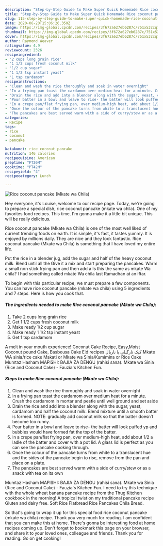 ```yaml
---
description: "Step-by-Step Guide to Make Super Quick Homemade Rice coconut pancake (Mkate wa Chila)"
title: "Step-by-Step Guide to Make Super Quick Homemade Rice coconut pancake (Mkate wa Chila)"
slug: 115-step-by-step-guide-to-make-super-quick-homemade-rice-coconut-pancake-mkate-wa-chila
date: 2020-06-20T15:06:26.350Z
image: https://img-global.cpcdn.com/recipes/3f672a627eb6287c/751x532cq70/rice-coconut-pancake-mkate-wa-chila-recipe-main-photo.jpg
thumbnail: https://img-global.cpcdn.com/recipes/3f672a627eb6287c/751x532cq70/rice-coconut-pancake-mkate-wa-chila-recipe-main-photo.jpg
cover: https://img-global.cpcdn.com/recipes/3f672a627eb6287c/751x532cq70/rice-coconut-pancake-mkate-wa-chila-recipe-main-photo.jpg
author: Raymond Weaver
ratingvalue: 4.9
reviewcount: 2326
recipeingredient:
- "2 cups long grain rice"
- "1 1/2 cups fresh coconut milk"
- "1/2 cup sugar"
- "1 1/2 tsp instant yeast"
- "1 tsp cardamom"
recipeinstructions:
- "Clean and wash the rice thoroughly and soak in water overnight"
- "In a frying pan toast the cardamom over medium heat for a minute. Crush the cardamom in mortar and pestle until well ground and set aside"
- "Drain the rice and add into a blender along with the sugar, yeast, cardamom and half the coconut milk. Blend mixture until a smooth batter is formed. NOTE: gradually add coconut milk so that the batter doesn’t become too runny."
- "Pour batter in a bowl and leave to rise- the batter will look puffed yp and bubbles would have formed fat the top of the batter."
- "In a crepe pan/flat frying pan, over medium-high heat, add about 1/2 a ladle of the batter and cover with a pot lid. A glass lid is perfect as you can see the pancake cooking through."
- "Once the colour of the pancake turns from white to a translucent hue and the sides of the pancake begin to rise, remove from the pan and place on a plate."
- "The pancakes are best served warm with a side of curry/stew or as a snack with tea on its own"
categories:
- Recipe
tags:
- rice
- coconut
- pancake

katakunci: rice coconut pancake 
nutrition: 146 calories
recipecuisine: American
preptime: "PT20M"
cooktime: "PT42M"
recipeyield: "4"
recipecategory: Lunch

---
```



![Rice coconut pancake (Mkate wa Chila)](https://img-global.cpcdn.com/recipes/3f672a627eb6287c/751x532cq70/rice-coconut-pancake-mkate-wa-chila-recipe-main-photo.jpg)

Hey everyone, it's Louise, welcome to our recipe page. Today, we're going to prepare a special dish, rice coconut pancake (mkate wa chila). One of my favorites food recipes. This time, I'm gonna make it a little bit unique. This will be really delicious.

Rice coconut pancake (Mkate wa Chila) is one of the most well liked of current trending foods on earth. It is simple, it's fast, it tastes yummy. It is enjoyed by millions daily. They are nice and they look fantastic. Rice coconut pancake (Mkate wa Chila) is something that I have loved my entire life.

Put the rice in a blender jug, add the sugar and half of the heavy coconut milk. Blend until all the Give it a mix and start preparing the pancakes. Warm a small non stick frying pan and then add a Is this the same as mkate Wa chila? I had something called mkate Wa chila last Ramadhan at an iftar.


To begin with this particular recipe, we must prepare a few components. You can have rice coconut pancake (mkate wa chila) using 5 ingredients and 7 steps. Here is how you cook that.

<!--inarticleads1-->

##### The ingredients needed to make Rice coconut pancake (Mkate wa Chila):

1. Take 2 cups long grain rice
1. Get 1 1/2 cups fresh coconut milk
1. Make ready 1/2 cup sugar
1. Make ready 1 1/2 tsp instant yeast
1. Get 1 tsp cardamom


A melt in your mouth experience! Coconut Cake Recipe, Easy,Moist Coconut pound Cake, Basbousa Cake Eid recipes کیک نارگیلی یا ناریال Mkate WA sinia/rice cake Makati or Mkate wa Sinia/Kumimina or Rice Cake Mumtaz Hasham MAPISHI: BAJIA ZA DENGU (rahisi sana). Mkate wa Sinia (Rice and Coconut Cake) - Fauzia&#39;s Kitchen Fun. 

<!--inarticleads2-->

##### Steps to make Rice coconut pancake (Mkate wa Chila):

1. Clean and wash the rice thoroughly and soak in water overnight
1. In a frying pan toast the cardamom over medium heat for a minute. Crush the cardamom in mortar and pestle until well ground and set aside
1. Drain the rice and add into a blender along with the sugar, yeast, cardamom and half the coconut milk. Blend mixture until a smooth batter is formed. NOTE: gradually add coconut milk so that the batter doesn’t become too runny.
1. Pour batter in a bowl and leave to rise- the batter will look puffed yp and bubbles would have formed fat the top of the batter.
1. In a crepe pan/flat frying pan, over medium-high heat, add about 1/2 a ladle of the batter and cover with a pot lid. A glass lid is perfect as you can see the pancake cooking through.
1. Once the colour of the pancake turns from white to a translucent hue and the sides of the pancake begin to rise, remove from the pan and place on a plate.
1. The pancakes are best served warm with a side of curry/stew or as a snack with tea on its own


Mumtaz Hasham MAPISHI: BAJIA ZA DENGU (rahisi sana). Mkate wa Sinia (Rice and Coconut Cake) - Fauzia&#39;s Kitchen Fun. I need to try this technique with the whole wheat banana pancake recipe from the Thug Kitchen cookbook in the morning! A tropical twist on my traditional pancake recipe Gluten and dairy free. Soft Rice Flatbread Rice Pancakes Chila Bread. 

So that's going to wrap it up for this special food rice coconut pancake (mkate wa chila) recipe. Thank you very much for reading. I am confident that you can make this at home. There's gonna be interesting food at home recipes coming up. Don't forget to bookmark this page on your browser, and share it to your loved ones, colleague and friends. Thank you for reading. Go on get cooking!
